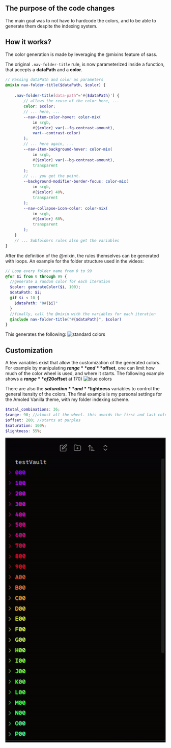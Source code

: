 ## The purpose of the code changes
The main goal was to not have to hardcode the colors, and to be able to generate them despite the indexing system.

## How it works?
The color generation is made by leveraging the @mixins feature of sass.

The original `.nav-folder-title` rule, is now parameterized inside a function, that accepts a **dataPath** and a **color**.
```scss
// Passing dataPath and color as parameters
@mixin nav-folder-title($dataPath, $color) {

	.nav-folder-title[data-path^='#{$dataPath}'] {
        // allows the reuse of the color here, ...
		color: $color;
        // ... here, ...
		--nav-item-color-hover: color-mix(
			in srgb,
			#{$color} var(--fg-contrast-amount),
			var(--contrast-color)
		);
        // ... here again, ...
		--nav-item-background-hover: color-mix(
			in srgb,
			#{$color} var(--bg-contrast-amount),
			transparent
		);
        // ... you get the point.
		--background-modifier-border-focus: color-mix(
			in srgb,
			#{$color} 40%,
			transparent
		);
		--nav-collapse-icon-color: color-mix(
			in srgb,
			#{$color} 60%,
			transparent
		);
	}
    // ... Subfolders rules also get the variables
}
```

After the definition of the @mixin, the rules themselves can be generated with loops.
An example for the folder structure used in the videos:
```scss
// Loop every folder name from 0 to 99 
@for $i from 0 through 99 {
  //generate a random color for each iteration
  $color: generateColor($i, 100);
  $dataPath: $i;
  @if $i < 10 {
    $dataPath: "0#{$i}"    
  }
  //finally, call the @mixin with the variables for each iteration
  @include nav-folder-title("#{$dataPath}", $color)
}
```

This generates the following:
![standard colors](/readme_images/standard_colors.gif)

## Customization
A few variables exist that allow the customization of the generated colors.
For example by manipulating **$range** and **$offset**, one can limit how much of the color wheel is used, and where it starts.
The following example shows a **$range** of 20% of the color wheel, starting at the light blues range (**$offset** at 170)
![blue colors](/readme_images/blues.gif)

There are also the **$saturation** and **$lightness** variables to control the general itensity of the colors.
The final example is my personal settings for the Amoled Vanilla theme, with my folder indexing scheme.
```scss
$total_combinations: 36;
$range: 90; //almost all the wheel. this avoids the first and last colors having similar colors
$offset: 280; //starts at purples
$saturation: 100%;
$lightness: 55%;
```
![xvt](/readme_images/xvt_example.gif)